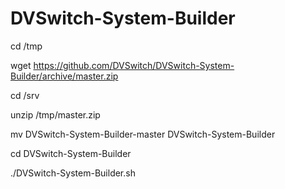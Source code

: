 # DVSwitch-System-Builder


cd /tmp

wget https://github.com/DVSwitch/DVSwitch-System-Builder/archive/master.zip

cd /srv

unzip /tmp/master.zip 

mv DVSwitch-System-Builder-master DVSwitch-System-Builder

cd DVSwitch-System-Builder

./DVSwitch-System-Builder.sh 
